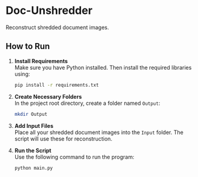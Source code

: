 #  Doc-Unshredder

Reconstruct shredded document images.

## How to Run

1. **Install Requirements**  
   Make sure you have Python installed. Then install the required libraries using:

   ```bash
   pip install -r requirements.txt
   ```

2. **Create Necessary Folders**  
   In the project root directory, create a folder named `Output`:

   ```bash
   mkdir Output
   ```

3. **Add Input Files**  
   Place all your shredded document images into the `Input` folder. The script will use these for reconstruction.

4. **Run the Script**  
   Use the following command to run the program:

   ```bash
   python main.py
   ```
